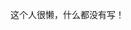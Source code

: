 这个人很懒，什么都没有写！

<!-- ### Hi there 👋
I'm Frey Wong(WannFy), an undergraduate student majoring in AI&CS.-->

<!--I hope to be a great man. I want to make a legend.-->


<!-- ![](https://github-readme-stats.vercel.app/api?username=WannaFy) -->
<!-- ![Most Used Languages](https://github-readme-stats.vercel.app/api/top-langs/?username=WannaFy)<!--use &theme=dark to change it into dark mode-->

<!-- - 🔥 I hope to go to Tsinghua uinversity or stay in [NJU-lamda](https://www.lamda.nju.edu.cn/CH.MainPage.ashx) when I graduate. Berkeley and Carnegie Mellon are my dreaming schools if I would like to get a Ph.D degree.-->
<!-- - 😋 I'm interested in Music, Math, English and coding. -->
<!-- - 🌱 I’m currently learning knowledges of CS and AI in Nanjing University(one of the top 5 Universities in China).  -->
<!-- - 💬 Ask me about any thing you want to konw. -->
<!-- - 📫 How to reach me: [知乎](https://www.zhihu.com/people/tian-cai-68-16), e-mail:1697256461@qq.com , 191300051@smail.nju.edu.cn. -->
<!-- - ⚡ Fun fact: I haven't found a girl friend yet and I think it's too hard for me to chat with girls, though I seldom chat with girls. -->
<!-- - 🏆 My awards: For some reason, I hid it for the time being. -->
<!--
  - De Wang scholarship(10000)
  - Ren Min scholarship
  - East China Nine School Hackation 2020:(forth place) third prize(https://github.com/homework-is-stupid/No-touch-identification).
  - E fund cup AI+ professional competition winning prizes(优胜奖) for good performance in task1 and task2.
  - The second National algorithm Design and programming Challenge for College students in 2020-2021 (Winter Competition) Silver award.
-->
<!-- **BEST WISHES to my family** --> 
<!--
**WannaFy/WannaFy** is a ✨ _special_ ✨ repository because its `README.md` (this file) appears on your GitHub profile.
Here are some ideas to get you started:

![](https://github-readme-stats.vercel.app/api?username=WannaFy&theme=dark)

- 🔭 I’m currently working on PA and Labs.
- 😋 I'm interested in Music, Math and coding.
- 🌱 I’m currently learning knowledges of CS and AI in Nanjing University(one of the top 7 Universities in China). 
- 👯 I’m looking to collaborate on ...
- 🤔 I’m looking for help with ...
- 💬 Ask me about any thing you want to konw.
- 📫 How to reach me: [知乎](https://www.zhihu.com/people/tian-cai-68-16),[homepage](https://WannaFy.github.io) 
- 😄 Pronouns: ...
- ⚡ Fun fact: ...
-->
